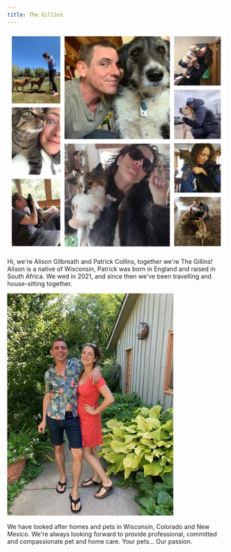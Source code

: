 ```yaml
---
title: The Gillins
---
```


![pet collage](/images/pet-collage.jpeg)

Hi, we're Alison Gilbreath and Patrick Collins, together we're The Gillins!  Alison is a native of Wisconsin, Patrick was born in England and raised in South Africa.  We wed in 2021, and since then we've been travelling and house-sitting together.

![Alison and Patrick](/images/AlisonAndPatrick.JPG)

We have looked after homes and pets in Wisconsin, Colorado and New Mexico.  We're always looking forward to provide professional, committed and compassionate pet and home care.  Your pets... Our passion.
